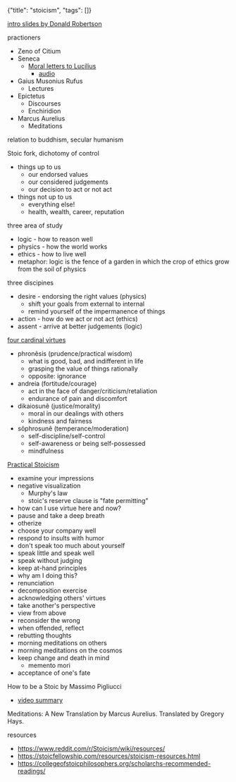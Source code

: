{"title": "stoicism", "tags": []}

[intro slides by Donald Robertson](https://melvinzhang.keybase.pub/ld/intro-stoicism.pdf)

practioners
* Zeno of Citium
* Seneca
  * [Moral letters to Lucilius](https://en.wikisource.org/wiki/Moral_letters_to_Lucilius)
    * [audio](https://librivox.org/moral-letters-to-lucilius-epistulae-morales-ad-lucilium-by-lucius-annaeus-seneca/)
* Gaius Musonius Rufus
  * Lectures
* Epictetus
  * Discourses
  * Enchiridion
* Marcus Aurelius
  * Meditations

relation to buddhism, secular humanism

Stoic fork, dichotomy of control
* things up to us
  * our endorsed values
  * our considered judgements
  * our decision to act or not act
* things not up to us
  * everything else!
  * health, wealth, career, reputation

three area of study
* logic - how to reason well
* physics - how the world works
* ethics - how to live well
* metaphor: logic is the fence of a garden in which the crop of ethics grow from the soil of physics

three discipines
* desire - endorsing the right values (physics)
  * shift your goals from external to internal
  * remind yourself of the impermanence of things
* action - how do we act or not act (ethics)
* assent - arrive at better judgements (logic)

[four cardinal virtues](https://donaldrobertson.name/2018/01/18/what-do-the-stoic-virtues-mean)
* phronêsis (prudence/practical wisdom)
  * what is good, bad, and indifferent in life
  * grasping the value of things rationally
  * opposite: ignorance
* andreia (fortitude/courage)
  * act in the face of danger/criticism/retaliation
  * endurance of pain and discomfort
* dikaiosunê (justice/morality)
  * moral in our dealings with others
  * kindness and fairness
* sôphrosunê (temperance/moderation)
  * self-discipline/self-control
  * self-awareness or being self-possessed
  * mindfulness

[Practical Stoicism](http://c0c0c0.net/practical.html)
* examine your impressions
* negative visualization
  * Murphy's law
  * stoic's reserve clause is "fate permitting"
* how can I use virtue here and now?
* pause and take a deep breath
* otherize
* choose your company well
* respond to insults with humor
* don't speak too much about yourself
* speak little and speak well
* speak without judging
* keep at-hand principles
* why am I doing this?
* renunciation
* decomposition exercise
* acknowledging others' virtues
* take another's perspective
* view from above
* reconsider the wrong
* when offended, reflect
* rebutting thoughts
* morning meditations on others
* morning meditations on the cosmos
* keep change and death in mind
  * memento mori
* acceptance of one's fate

How to be a Stoic by Massimo Pigliucci
* [video summary](https://www.youtube.com/watch?v=wH6dSe_dYgM)

Meditations: A New Translation by Marcus Aurelius. Translated by Gregory Hays.

resources
* https://www.reddit.com/r/Stoicism/wiki/resources/
* https://stoicfellowship.com/resources/stoicism-resources.html
* https://collegeofstoicphilosophers.org/scholarchs-recommended-readings/

